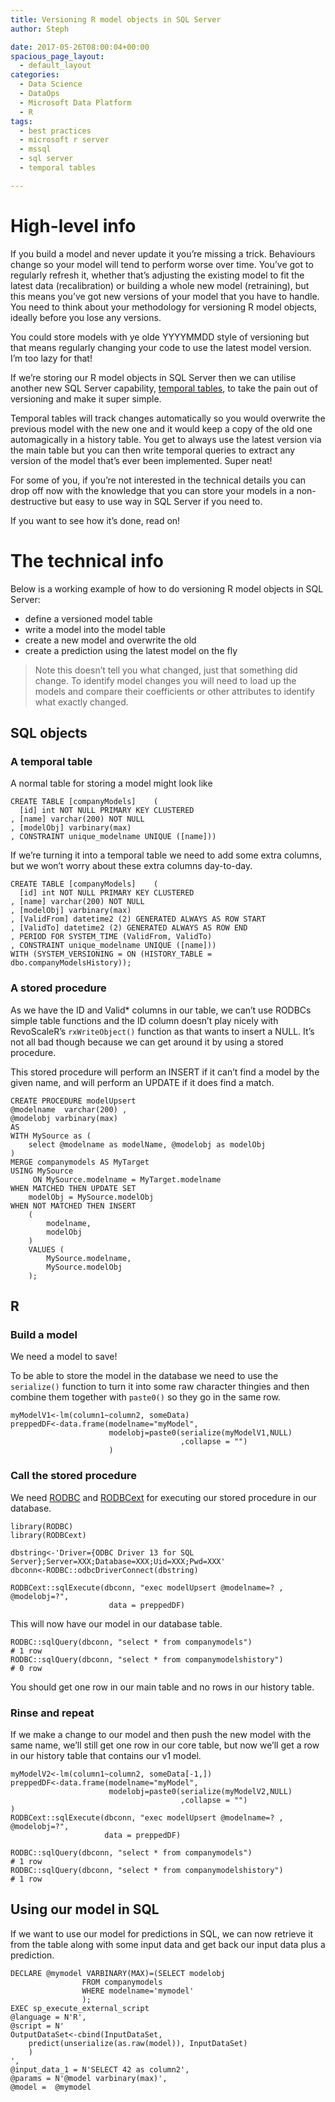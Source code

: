 ```yaml
---
title: Versioning R model objects in SQL Server
author: Steph

date: 2017-05-26T08:00:04+00:00
spacious_page_layout:
  - default_layout
categories:
  - Data Science
  - DataOps
  - Microsoft Data Platform
  - R
tags:
  - best practices
  - microsoft r server
  - mssql
  - sql server
  - temporal tables

---
```

# High-level info

If you build a model and never update it you&#8217;re missing a trick. Behaviours change so your model will tend to perform worse over time. You&#8217;ve got to regularly refresh it, whether that&#8217;s adjusting the existing model to fit the latest data (recalibration) or building a whole new model (retraining), but this means you&#8217;ve got new versions of your model that you have to handle. You need to think about your methodology for versioning R model objects, ideally before you lose any versions.

You could store models with ye olde YYYYMMDD style of versioning but that means regularly changing your code to use the latest model version. I&#8217;m too lazy for that!

If we&#8217;re storing our R model objects in SQL Server then we can utilise another new SQL Server capability, [temporal tables][1], to take the pain out of versioning and make it super simple.

Temporal tables will track changes automatically so you would overwrite the previous model with the new one and it would keep a copy of the old one automagically in a history table. You get to always use the latest version via the main table but you can then write temporal queries to extract any version of the model that&#8217;s ever been implemented. Super neat!

For some of you, if you&#8217;re not interested in the technical details you can drop off now with the knowledge that you can store your models in a non-destructive but easy to use way in SQL Server if you need to.

If you want to see how it&#8217;s done, read on!

# The technical info

Below is a working example of how to do versioning R model objects in SQL Server:

  * define a versioned model table
  * write a model into the model table
  * create a new model and overwrite the old
  * create a prediction using the latest model on the fly

> Note this doesn&#8217;t tell you what changed, just that something did change. To identify model changes you will need to load up the models and compare their coefficients or other attributes to identify what exactly changed. 

## SQL objects

### A temporal table

A normal table for storing a model might look like

    CREATE TABLE [companyModels]    (  
      [id] int NOT NULL PRIMARY KEY CLUSTERED   
    , [name] varchar(200) NOT NULL      
    , [modelObj] varbinary(max)    
    , CONSTRAINT unique_modelname UNIQUE ([name]))
    

If we&#8217;re turning it into a temporal table we need to add some extra columns, but we won&#8217;t worry about these extra columns day-to-day.

<pre><code class="sql">CREATE TABLE [companyModels]    (  
  [id] int NOT NULL PRIMARY KEY CLUSTERED   
, [name] varchar(200) NOT NULL      
, [modelObj] varbinary(max)    
, [ValidFrom] datetime2 (2) GENERATED ALWAYS AS ROW START  
, [ValidTo] datetime2 (2) GENERATED ALWAYS AS ROW END  
, PERIOD FOR SYSTEM_TIME (ValidFrom, ValidTo)  
, CONSTRAINT unique_modelname UNIQUE ([name]))
WITH (SYSTEM_VERSIONING = ON (HISTORY_TABLE = dbo.companyModelsHistory));  
</code></pre>

### A stored procedure

As we have the ID and Valid* columns in our table, we can&#8217;t use RODBCs simple table functions and the ID column doesn&#8217;t play nicely with RevoScaleR&#8217;s `rxWriteObject()` function as that wants to insert a NULL. It&#8217;s not all bad though because we can get around it by using a stored procedure.

This stored procedure will perform an INSERT if it can&#8217;t find a model by the given name, and will perform an UPDATE if it does find a match.

<pre><code class="sql">CREATE PROCEDURE modelUpsert
@modelname  varchar(200) , 
@modelobj varbinary(max) 
AS
WITH MySource as (
    select @modelname as modelName, @modelobj as modelObj
)
MERGE companymodels AS MyTarget
USING MySource
     ON MySource.modelname = MyTarget.modelname
WHEN MATCHED THEN UPDATE SET 
    modelObj = MySource.modelObj
WHEN NOT MATCHED THEN INSERT
    (
        modelname, 
        modelObj
    )
    VALUES (
        MySource.modelname, 
        MySource.modelObj
    );
</code></pre>

## R

### Build a model

We need a model to save!

To be able to store the model in the database we need to use the `serialize()` function to turn it into some raw character thingies and then combine them together with `paste0()` so they go in the same row.

<pre><code class="r">myModelV1&lt;-lm(column1~column2, someData)
preppedDF&lt;-data.frame(modelname="myModel",
                      modelobj=paste0(serialize(myModelV1,NULL)
                                      ,collapse = "")
                      )
</code></pre>

### Call the stored procedure

We need [RODBC]() and [RODBCext]() for executing our stored procedure in our database.

<pre><code class="r">library(RODBC)
library(RODBCext)

dbstring&lt;-'Driver={ODBC Driver 13 for SQL Server};Server=XXX;Database=XXX;Uid=XXX;Pwd=XXX'
dbconn&lt;-RODBC::odbcDriverConnect(dbstring)

RODBCext::sqlExecute(dbconn, "exec modelUpsert @modelname=? , @modelobj=?",
                      data = preppedDF)
</code></pre>

This will now have our model in our database table.

<pre><code class="r">RODBC::sqlQuery(dbconn, "select * from companymodels")
# 1 row
RODBC::sqlQuery(dbconn, "select * from companymodelshistory")
# 0 row
</code></pre>

You should get one row in our main table and no rows in our history table.

### Rinse and repeat

If we make a change to our model and then push the new model with the same name, we&#8217;ll still get one row in our core table, but now we&#8217;ll get a row in our history table that contains our v1 model.

<pre><code class="r">myModelV2&lt;-lm(column1~column2, someData[-1,])
preppedDF&lt;-data.frame(modelname="myModel",
                      modelobj=paste0(serialize(myModelV2,NULL)
                                      ,collapse = "")
)
RODBCext::sqlExecute(dbconn, "exec modelUpsert @modelname=? , @modelobj=?",
                     data = preppedDF)

RODBC::sqlQuery(dbconn, "select * from companymodels")
# 1 row
RODBC::sqlQuery(dbconn, "select * from companymodelshistory")
# 1 row
</code></pre>

## Using our model in SQL

If we want to use our model for predictions in SQL, we can now retrieve it from the table along with some input data and get back our input data plus a prediction.

<pre><code class="sql">DECLARE @mymodel VARBINARY(MAX)=(SELECT modelobj 
                FROM companymodels 
                WHERE modelname='mymodel'
                );
EXEC sp_execute_external_script
@language = N'R',  
@script = N'
OutputDataSet&lt;-cbind(InputDataSet,
    predict(unserialize(as.raw(model)), InputDataSet)
    )
',
@input_data_1 = N'SELECT 42 as column2',  
@params = N'@model varbinary(max)',  
@model =  @mymodel 
</code></pre>

 [1]: https://docs.microsoft.com/en-us/sql/relational-databases/tables/temporal-tables